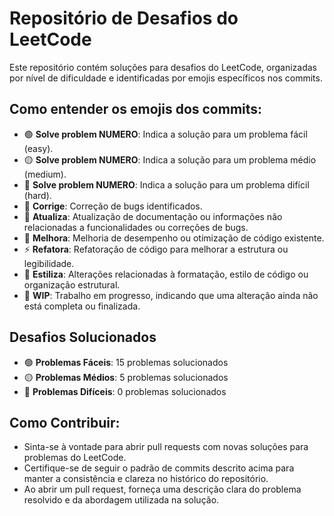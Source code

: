 # Repositório de Desafios do LeetCode

Este repositório contém soluções para desafios do LeetCode, organizadas por nível de dificuldade e identificadas por emojis específicos nos commits.

## Como entender os emojis dos commits:

- 🟢 **Solve problem NUMERO**: Indica a solução para um problema fácil (easy).
- 🟡 **Solve problem NUMERO**: Indica a solução para um problema médio (medium).
- 🔴 **Solve problem NUMERO**: Indica a solução para um problema difícil (hard).
- 🐛 **Corrige**: Correção de bugs identificados.
- 📝 **Atualiza**: Atualização de documentação ou informações não relacionadas a funcionalidades ou correções de bugs.
- 🚀 **Melhora**: Melhoria de desempenho ou otimização de código existente.
- ⚡️ **Refatora**: Refatoração de código para melhorar a estrutura ou legibilidade.
- 🎨 **Estiliza**: Alterações relacionadas à formatação, estilo de código ou organização estrutural.
- 🚧 **WIP**: Trabalho em progresso, indicando que uma alteração ainda não está completa ou finalizada.

## Desafios Solucionados

- 🟢 **Problemas Fáceis**: 15 problemas solucionados
- 🟡 **Problemas Médios**: 5 problemas solucionados
- 🔴 **Problemas Difíceis**: 0 problemas solucionados

## Como Contribuir:

- Sinta-se à vontade para abrir pull requests com novas soluções para problemas do LeetCode.
- Certifique-se de seguir o padrão de commits descrito acima para manter a consistência e clareza no histórico do repositório.
- Ao abrir um pull request, forneça uma descrição clara do problema resolvido e da abordagem utilizada na solução.
